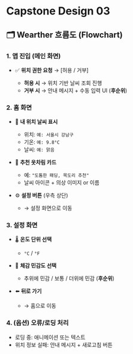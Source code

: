 # Capstone Design 03

## 🗂️ Wearther 흐름도 (Flowchart)

### 1. 앱 진입 (메인 화면)

- ✅ **위치 권한 요청** → [허용 / 거부]

  - **허용 시** → 위치 기반 날씨 조회 진행  
  - **거부 시** → 안내 메시지 + 수동 입력 UI (**후순위**)

### 2. 홈 화면

- 🧭 **내 위치 날씨 표시**
  - 위치: `예: 서울시 강남구`
  - 기온: `예: 9.8°C`
  - 날씨: `예: 맑음`

- 👕 **추천 옷차림 카드**
  - 예: `"도톰한 패딩, 목도리 추천"`
  - 날씨 아이콘 + 의상 이미지 or 이름

- ⚙️ **설정 버튼** (우측 상단)
  - → 설정 화면으로 이동

### 3. 설정 화면

- 🌡️ **온도 단위 선택**
  - `°C` / `°F`

- 🧍 **체감 민감도 선택**
  - 추위에 민감 / 보통 / 더위에 민감 (**후순위**)

- ⬅️ **뒤로 가기**
  - → 홈으로 이동

### 4. (옵션) 오류/로딩 처리

- 로딩 중: 애니메이션 또는 텍스트  
- 위치 정보 실패: 안내 메시지 + 새로고침 버튼
